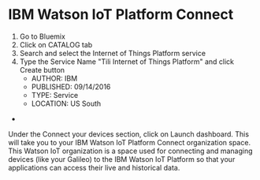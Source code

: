 # IBM Watson IoT Platform Connect

1. Go to Bluemix
2. Click on CATALOG tab
3. Search and select the Internet of Things Platform service
4. Type the Service Name "Tili Internet of Things Platform" and click Create button
   - AUTHOR: IBM
   - PUBLISHED: 09/14/2016
   - TYPE: Service
   - LOCATION: US South
- 

Under the Connect your devices section, click on Launch dashboard. This will take you to your IBM Watson IoT Platform Connect organization space. This Watson IoT organization is a space used for connecting and managing devices (like your Galileo) to the IBM Watson IoT Platform so that your applications can access their live and historical data.